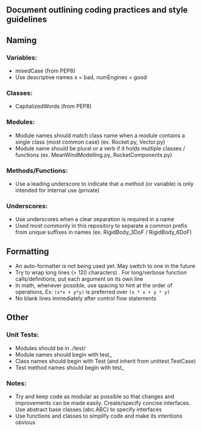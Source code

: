 ## Document outlining coding practices and style guidelines

## Naming
### Variables:
* mixedCase (from PEP8)
* Use descriptive names x = bad, numEngines = good

### Classes:
* CapitalizedWords (from PEP8)

### Modules:
* Module names should match class name when a module contains a single class (most common case) (ex. Rocket.py, Vector.py)
* Module name should be plural or a verb if it holds multiple classes / functions (ex. MeanWindModelling.py, RocketComponents.py)

### Methods/Functions:
* Use a leading underscore to indicate that a method (or variable) is only intended for internal use (private)

### Underscores:
* Use underscores when a clear separation is required in a name
* Used most commonly in this repository to separate a common prefix from unique suffixes in names (ex. RigidBody_3DoF / RigidBody_6DoF)

## Formatting
* An auto-formatter is not being used yet. May switch to one in the future  
* Try to wrap long lines (> 120 characters) . For long/verbose function calls/definitions, put each argument on its own line  
* In math, whenever possible, use spacing to hint at the order of operations, Ex: `(x*x + y*y)` is preferred over `(x * x + y * y)`  
* No blank lines immediately after control flow statements

## Other
### Unit Tests:
* Modules should be in ./test/
* Module names should begin with test_
* Class names should begin with Test (and inherit from unittest.TestCase)
* Test method names should begin with test_

### Notes:
* Try and keep code as modular as possible so that changes and improvements can be made easily. Create/specify concise interfaces. Use abstract base classes (abc.ABC) to specify interfaces
* Use functions and classes to simplify code and make its intentions obvious
